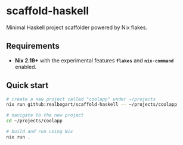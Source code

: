 # scaffold-haskell

Minimal Haskell project scaffolder powered by Nix flakes.

## Requirements

* **Nix 2.19+** with the experimental features **`flakes`** and **`nix-command`** enabled.

## Quick start

```bash
# create a new project called "coolapp" under ~/projects
nix run github:realbogart/scaffold-haskell -- ~/projects/coolapp

# navigate to the new project
cd ~/projects/coolapp

# build and run using Nix
nix run .
```

